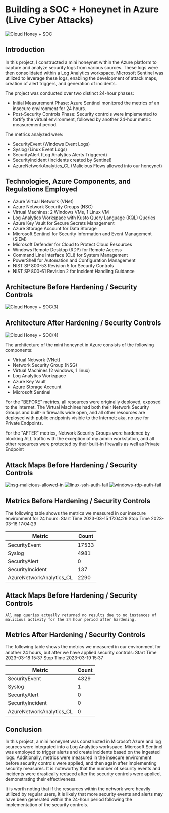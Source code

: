 # Building a SOC + Honeynet in Azure (Live Cyber Attacks)
![Cloud Honey + SOC](https://github.com/erickjsanz/Cloud-Honeypot/assets/7691426/39a0fb9b-4249-4352-8e7c-d5a0658f52e6)

## Introduction

In this project, I constructed a mini honeynet within the Azure platform to capture and analyze security logs from various sources. These logs were then consolidated within a Log Analytics workspace. Microsoft Sentinel was utilized to leverage these logs, enabling the development of attack maps, creation of alert triggers, and generation of incidents.

The project was conducted over two distinct 24-hour phases:

- Initial Measurement Phase: Azure Sentinel monitored the metrics of an insecure environment for 24 hours.
- Post-Security Controls Phase: Security controls were implemented to fortify the virtual environment, followed by another 24-hour metric measurement period.

The metrics analyzed were:
- SecurityEvent (Windows Event Logs)
- Syslog (Linux Event Logs)
- SecurityAlert (Log Analytics Alerts Triggered)
- SecurityIncident (Incidents created by Sentinel)
- AzureNetworkAnalytics_CL (Malicious Flows allowed into our honeynet)

## Technologies, Azure Components, and Regulations Employed
- Azure Virtual Network (VNet)
- Azure Network Security Groups (NSG)
- Virtual Machines: 2 Windows VMs, 1 Linux VM
- Log Analytics Workspace with Kusto Query Language (KQL) Queries
- Azure Key Vault for Secure Secrets Management
- Azure Storage Account for Data Storage
- Microsoft Sentinel for Security Information and Event Management (SIEM)
- Microsoft Defender for Cloud to Protect Cloud Resources
- Windows Remote Desktop (RDP) for Remote Access
- Command Line Interface (CLI) for System Management
- PowerShell for Automation and Configuration Management
- NIST SP 800-53 Revision 5 for Security Controls
- NIST SP 800-61 Revision 2 for Incident Handling Guidance

## Architecture Before Hardening / Security Controls
![Cloud Honey + SOC(3)](https://github.com/erickjsanz/Cloud-Honeypot/assets/7691426/8b79dd7c-e7e0-4b8d-876d-97acd4a1e6fb)
## Architecture After Hardening / Security Controls
![Cloud Honey + SOC(4)](https://github.com/erickjsanz/Cloud-Honeypot/assets/7691426/70816bf5-78aa-4c6d-b7cd-5f9267ec4f10)

The architecture of the mini honeynet in Azure consists of the following components:

- Virtual Network (VNet)
- Network Security Group (NSG)
- Virtual Machines (2 windows, 1 linux)
- Log Analytics Workspace
- Azure Key Vault
- Azure Storage Account
- Microsoft Sentinel

For the "BEFORE" metrics, all resources were originally deployed, exposed to the internet. The Virtual Machines had both their Network Security Groups and built-in firewalls wide open, and all other resources are deployed with public endpoints visible to the Internet; aka, no use for Private Endpoints.

For the "AFTER" metrics, Network Security Groups were hardened by blocking ALL traffic with the exception of my admin workstation, and all other resources were protected by their built-in firewalls as well as Private Endpoint

## Attack Maps Before Hardening / Security Controls
![nsg-malicious-allowed-in](https://github.com/erickjsanz/Cloud-Honeypot/assets/7691426/9fd9965f-34ff-4d79-8abc-2b9d28dffd76)
![linux-ssh-auth-fail](https://github.com/erickjsanz/Cloud-Honeypot/assets/7691426/765f318d-2b22-424b-8b61-91539bd4d276)
![windows-rdp-auth-fail](https://github.com/erickjsanz/Cloud-Honeypot/assets/7691426/f8348cf8-03eb-4072-8db1-3524ba1bd8ea)

## Metrics Before Hardening / Security Controls

The following table shows the metrics we measured in our insecure environment for 24 hours:
Start Time 2023-03-15 17:04:29
Stop Time 2023-03-16 17:04:29

| Metric                   | Count
| ------------------------ | -----
| SecurityEvent            | 17533
| Syslog                   | 4981
| SecurityAlert            | 0
| SecurityIncident         | 137
| AzureNetworkAnalytics_CL | 2290

## Attack Maps Before Hardening / Security Controls

```All map queries actually returned no results due to no instances of malicious activity for the 24 hour period after hardening.```

## Metrics After Hardening / Security Controls

The following table shows the metrics we measured in our environment for another 24 hours, but after we have applied security controls:
Start Time 2023-03-18 15:37
Stop Time	2023-03-19 15:37

| Metric                   | Count
| ------------------------ | -----
| SecurityEvent            | 4329
| Syslog                   | 1
| SecurityAlert            | 0
| SecurityIncident         | 0
| AzureNetworkAnalytics_CL | 0

## Conclusion

In this project, a mini honeynet was constructed in Microsoft Azure and log sources were integrated into a Log Analytics workspace. Microsoft Sentinel was employed to trigger alerts and create incidents based on the ingested logs. Additionally, metrics were measured in the insecure environment before security controls were applied, and then again after implementing security measures. It is noteworthy that the number of security events and incidents were drastically reduced after the security controls were applied, demonstrating their effectiveness.

It is worth noting that if the resources within the network were heavily utilized by regular users, it is likely that more security events and alerts may have been generated within the 24-hour period following the implementation of the security controls.
